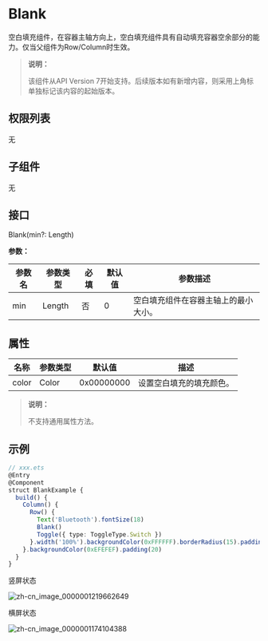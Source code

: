 # Blank

空白填充组件，在容器主轴方向上，空白填充组件具有自动填充容器空余部分的能力。仅当父组件为Row/Column时生效。

>  **说明：**
>
>  该组件从API Version 7开始支持。后续版本如有新增内容，则采用上角标单独标记该内容的起始版本。


## 权限列表

无


## 子组件

无


## 接口

Blank(min?:  Length)

**参数：** 

| 参数名  | 参数类型   | 必填   | 默认值  | 参数描述               |
| ---- | ------ | ---- | ---- | ------------------ |
| min  | Length | 否    | 0    | 空白填充组件在容器主轴上的最小大小。 |

## 属性

| 名称    | 参数类型  | 默认值        | 描述           |
| ----- | ----- | ---------- | ------------ |
| color | Color | 0x00000000 | 设置空白填充的填充颜色。 |

>  **说明：**
>
>  不支持通用属性方法。


## 示例

```ts
// xxx.ets
@Entry
@Component
struct BlankExample {
  build() {
    Column() {
      Row() {
        Text('Bluetooth').fontSize(18)
        Blank()
        Toggle({ type: ToggleType.Switch })
      }.width('100%').backgroundColor(0xFFFFFF).borderRadius(15).padding({ left: 12 })
    }.backgroundColor(0xEFEFEF).padding(20)
  }
}
```

竖屏状态

![zh-cn_image_0000001219662649](figures/zh-cn_image_0000001219662649.gif)

横屏状态

![zh-cn_image_0000001174104388](figures/zh-cn_image_0000001174104388.gif)
